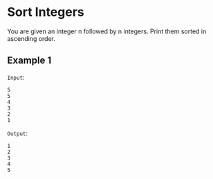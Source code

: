# Sort Integers

You are given an integer n followed by n integers. Print them sorted in ascending order.

## Example 1

`Input`:

```
5
5
4
3
2
1
```

`Output`:

```
1
2
3
4
5
```